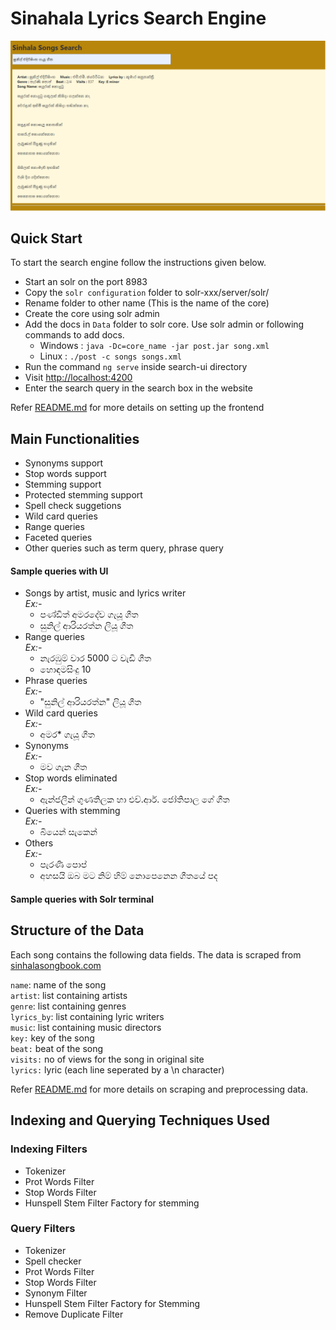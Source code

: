 # Sinahala Lyrics Search Engine

![alt text](ui.png)

## Quick Start
To start the search engine follow the instructions given below.

- Start an solr on the port 8983
- Copy the ```solr configuration``` folder to solr-xxx/server/solr/
- Rename folder to other name (This is the name of the core)
- Create the core using solr admin
- Add the docs in ```Data``` folder to solr core. Use solr admin or following commands to add docs.
    - Windows : ```java -Dc=core_name -jar post.jar song.xml```
    - Linux : ```./post -c songs songs.xml```
- Run the command ```ng serve```  inside search-ui directory
- Visit <a href="http://localhost:4200">http://localhost:4200</a>
- Enter the search query in the search box in the website


Refer [README.md](search-ui/README.md) for more details on setting up the frontend

## Main Functionalities
- Synonyms support
- Stop words support
- Stemming support
- Protected stemming support
- Spell check suggetions
- Wild card queries
- Range queries
- Faceted queries
- Other queries such as term query, phrase query 

#### Sample queries with UI
- Songs by artist, music and lyrics writer<br>
    *Ex:-*
     - පණ්ඩිත් අමරදේව ගැයූ ගීත
     - සුනිල් ආරියරත්න ලියූ ගීත
- Range queries<br>
    *Ex:-* 
    - නැරඹුම් වාර 5000 ට වැඩි ගීත
    - හොඳම​සිංදු 10
- Phrase queries<br>
    *Ex:-*
    - "සුනිල් ආරියරත්න" ලියූ ගීත
- Wild card queries<br>
    *Ex:-*
    - අමර* ගැයූ ගීත
- Synonyms<br>
    *Ex:-*
     - මව ගැන ගීත
- Stop words eliminated<br>
   *Ex:-*
   - ඇන්ජලීන් ගුණතිලක  හා එච්.ආර්. ජෝතිපාල ගේ ගීත
- Queries with stemming<br>
    *Ex:-*
    - බියෙන් සැකෙන්
- Others<br>
    *Ex:-* 
    - පැරණි පොප්
    - අහසයි ඔබ මට නිම් හිම් නොපෙනෙන ගීතයේ පද

#### Sample queries with Solr terminal


## Structure of the Data

Each song contains the following data fields. The data is scraped from <a href="https://sinhalasongbook.com/">sinhalasongbook.com</a><br>

```name```: name of the song <br>
```artist```: list containing artists <br>
```genre```: list containing genres<br>
```lyrics_by```: list containing lyric writers <br>
```music```: list containing music directors <br>
```key:``` key of the song<br>
```beat:``` beat of the song<br>
```visits:``` no of views for the song in original site<br>
```lyrics:``` lyric (each line seperated by a \n character)<br>

Refer  [README.md](Preprocess/README.md) for more details on scraping and preprocessing data.

## Indexing and Querying Techniques Used

### Indexing Filters
- Tokenizer
- Prot Words Filter
- Stop Words Filter
- Hunspell Stem Filter Factory for stemming


### Query Filters
- Tokenizer
- Spell checker
- Prot Words Filter
- Stop Words Filter
- Synonym Filter
- Hunspell Stem Filter Factory for Stemming
- Remove Duplicate Filter 


